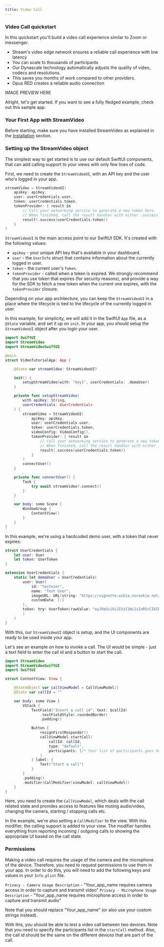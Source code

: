 ```yaml
---
title: Video Call
---
```


### Video Call quickstart

In this quickstart you'll build a video call experience similar to Zoom or messenger.

- Stream's video edge network ensures a reliable call experience with low latency
- You can scale to thousands of participants
- Our Dynascale technology automatically adjusts the quality of video, codecs and resolutions.
- This saves you months of work compared to other providers.
- Opus RED creates a reliable audio connection

IMAGE PREVIEW HERE

Alright, let's get started. If you want to see a fully fledged example, check out this sample app.

### Your First App with StreamVideo

Before starting, make sure you have installed StreamVideo as explained in the [Installation](../../basics/install.md) section.

### Setting up the StreamVideo object

The simplest way to get started is to use our default SwiftUI components, that can add calling support to your views with only few lines of code.

First, we need to create the `StreamVideoUI`, with an API key and the user who's logged in your app.

```swift
streamVideo = StreamVideoUI(
    apiKey: apiKey,
    user: userCredentials.user,
    token: userCredentials.token,
    tokenProvider: { result in
        // Call your networking service to generate a new token here.
        // When finished, call the result handler with either .success or .failure.
        result(.success(userCredentials.token))
    }
)
```

`StreamVideoUI` is the main access point to our SwiftUI SDK. It's created with the following values:

- `apiKey` - your unique API key that's available in your dashboard.
- `user` - the `UserInfo` struct that contains information about the currently logged in user.
- `token` - the current user's `Token`.
- `tokenProvider` - called when a token is expired. We strongly recommend that you use token that expires (for security reasons), and provide a way for the SDK to fetch a new token when the current one expires, with the `tokenProvider` closure.

Depending on your app architecture, you can keep the `StreamVideoUI` in a place where the lifecycle is tied to the lifecycle of the currently logged in user.

In this example, for simplicity, we will add it in the SwiftUI `App` file, as a `@State` variable, and set it up on `init`. In your app, you should setup the `StreamVideoUI` object after you login your user.

```swift
import SwiftUI
import StreamVideo
import StreamVideoSwiftUI

@main
struct VideoTutorialApp: App {

    @State var streamVideo: StreamVideoUI?

    init() {
        setupStreamVideo(with: "key1", userCredentials: .demoUser)
    }

    private func setupStreamVideo(
        with apiKey: String,
        userCredentials: UserCredentials
    ) {
        streamVideo = StreamVideoUI(
            apiKey: apiKey,
            user: userCredentials.user,
            token: userCredentials.token,
            videoConfig: VideoConfig(),
            tokenProvider: { result in
                // Call your networking service to generate a new token here.
                // When finished, call the result handler with either .success or .failure.
                result(.success(userCredentials.token))
            }
        )
        connectUser()
    }

    private func connectUser() {
        Task {
            try await streamVideo?.connect()
        }
    }

    var body: some Scene {
        WindowGroup {
            ContentView()
        }
    }
}
```

In this example, we're using a hardcoded demo user, with a token that never expires:

```swift
struct UserCredentials {
    let user: User
    let token: UserToken
}

extension UserCredentials {
    static let demoUser = UserCredentials(
        user: User(
            id: "testuser",
            name: "Test User",
            imageURL: URL(string: "https://vignette.wikia.nocookie.net/starwars/images/2/20/LukeTLJ.jpg")!,
            customData: [:]
        ),
        token: try! UserToken(rawValue: "eyJhbGciOiJIUzI1NiIsInR5cCI6IkpXVCJ9.eyJpc3MiOiJzdHJlYW0tdmlkZW8tZ29AdjAuMS4wIiwic3ViIjoidXNlci90ZXN0dXNlciIsImlhdCI6MTY2NjY5ODczMSwidXNlcl9pZCI6InRlc3R1c2VyIn0.h4lnaF6OFYaNPjeK8uFkKirR5kHtj1vAKuipq3A5nM0"
        )
    )
}
```

With this, our `StreamVideoUI` object is setup, and the UI components are ready to be used inside your app.

Let's see an example on how to invoke a call. The UI would be simple - just a text field to enter the call id and a button to start the call.

```swift
import StreamVideo
import StreamVideoSwiftUI
import SwiftUI

struct ContentView: View {

    @StateObject var callViewModel = CallViewModel()
    @State var callId = ""

    var body: some View {
        VStack {
            TextField("Insert a call id", text: $callId)
                .textFieldStyle(.roundedBorder)
                .padding()

            Button {
                resignFirstResponder()
                callViewModel.startCall(
                    callId: callId,
                    type: "default",
                    participants: [/* Your list of participants goes here. */]
                )
            } label: {
                Text("Start a call")
            }
        }
        .padding()
        .modifier(CallModifier(viewModel: callViewModel))
    }
}
```

Here, you need to create the `CallViewModel`, which deals with the call related state and provides access to features like muting audio/video, changing the camera, starting / stopping calls etc.

In the example, we're also setting a `CallModifier` to the view. With this modifier, the calling support is added to your view. The modifier handles everything from reporting incoming / outgoing calls to showing the appropriate UI based on the call state.

### Permissions

Making a video call requires the usage of the camera and the microphone of the device. Therefore, you need to request permissions to use them in your app. In order to do this, you will need to add the following keys and values in your `Info.plist` file.

`Privacy - Camera Usage Description` - "Your_app_name requires camera access in order to capture and transmit video"
`Privacy - Microphone Usage Description` - "Your_app_name requires microphone access in order to capture and transmit audio"

Note that you should replace "Your_app_name" (or also use your custom strings instead).

With this, you should be able to test a video call between two devices. Note that you need to specify the participants list in the `startCall` method. Also, the call id should be the same on the different devices that are part of the call.

